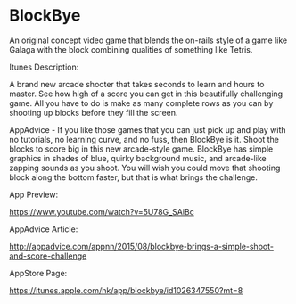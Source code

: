 # BlockBye
An original concept video game that blends the on-rails style of a game like Galaga with the block combining qualities of something like Tetris.

Itunes Description:

A brand new arcade shooter that takes seconds to learn and hours to master. See how high of a score you can get in this beautifully challenging game. All you have to do is make as many complete rows as you can by shooting up blocks before they fill the screen.

AppAdvice - If you like those games that you can just pick up and play with no tutorials, no learning curve, and no fuss, then BlockBye is it. Shoot the blocks to score big in this new arcade-style game. BlockBye has simple graphics in shades of blue, quirky background music, and arcade-like zapping sounds as you shoot. You will wish you could move that shooting block along the bottom faster, but that is what brings the challenge.

App Preview:

https://www.youtube.com/watch?v=5U78G_SAiBc

AppAdvice Article:

http://appadvice.com/appnn/2015/08/blockbye-brings-a-simple-shoot-and-score-challenge

AppStore Page:

https://itunes.apple.com/hk/app/blockbye/id1026347550?mt=8
